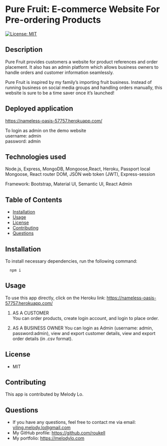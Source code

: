   # Pure Fruit: E-commerce Website For Pre-ordering Products

  [![License: MIT](https://img.shields.io/badge/License-MIT-yellow.svg)](https://opensource.org/licenses/MIT)

  ## Description
  Pure Fruit provides customers a website for product references and order placement. It also has an admin platform which allows business owners to handle orders and customer information seamlessly.  
  
  Pure Fruit is inspired by my family’s importing fruit business. Instead of running business on social media groups and handling orders manually, this website is sure to be a time saver once it’s launched! 

  ## Deployed application
  https://nameless-oasis-57757.herokuapp.com/  

  To login as admin on the demo website  
  username: admin  
  password: admin

  ## Technologies used  
  Node.js, Express, MongoDB, Mongoose,React, Heroku, Passport local Mongoose, React router DOM, JSON web token (JWT), Express-session
  
  Framework: Bootstrap, Material UI, Semantic UI, React Admin


  ## Table of Contents
  * [Installation](#installation)
  * [Usage](#Usage)
  * [License](#License)
  * [Contributing](#Contributing)
  * [Questions](#Questions)

  ## Installation
  To install necessary dependencies, run the following command:

      npm i

  ## Usage
  To use this app directly, click on the Heroku link: https://nameless-oasis-57757.herokuapp.com/

  1. AS A CUSTOMER  
     You can order products, create login account, and login to place order.
    
  2. AS A BUSINESS OWNER
     You can login as Admin (username: admin, password:admin), view and export customer details, view and export order details (in .csv format).

  ## License
  * MIT

  ## Contributing
  This app is contributed by Melody Lo.


  ## Questions
  * If you have any questions, feel free to contact me via email: yiling.melody.lo@gmail.com
  * My GitHub profile: https://github.com/roukell
  * My portfolio: https://melodylo.com

  
  